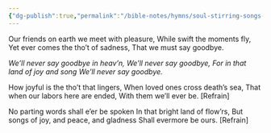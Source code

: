 ```yaml
---
{"dg-publish":true,"permalink":"/bible-notes/hymns/soul-stirring-songs-and-hymns/we-ll-never-say-goodbye/","title":"We'll Never Say Goodbye"}
---
```



Our friends on earth we meet with pleasure,
While swift the moments fly,
Yet ever comes the tho’t of sadness,
That we must say goodbye.

*We’ll never say goodbye in heav’n,
We’ll never say goodbye,
For in that land of joy and song
We’ll never say goodbye.*

How joyful is the tho’t that lingers,
When loved ones cross death’s sea,
That when our labors here are ended,
With them we’ll ever be. [Refrain]

No parting words shall e’er be spoken
In that bright land of flow’rs,
But songs of joy, and peace, and gladness
Shall evermore be ours. [Refrain]